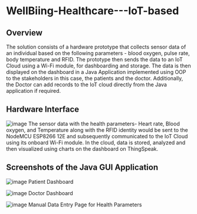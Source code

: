 # WellBiing-Healthcare---IoT-based

## Overview
The solution consists of a hardware prototype that collects sensor data of
an individual based on the following parameters - blood oxygen, pulse rate, body
temperature and RFID. The prototype then sends the data to an IoT Cloud using a
Wi-Fi module, for dashboarding and storage. The data is then displayed on the
dashboard in a Java Application implemented using OOP to the stakeholders in this
case, the patients and the doctor. Additionally, the Doctor can add records to the 
IoT cloud directly from the Java application if required.

## Hardware Interface
![image](https://github.com/spartny/WellBiing-Healthcare-IoT-based/assets/105193713/eee839c4-3261-4633-95f9-f4f5454d464a)
The sensor data with the health parameters- Heart rate, Blood oxygen, and
Temperature along with the RFID identity would be sent to the NodeMCU
ESP8266 12E and subsequently communicated to the IoT Cloud using its onboard
Wi-Fi module. In the cloud, data is stored, analyzed and then visualized using
charts on the dashboard on ThingSpeak.

## Screenshots of the Java GUI Application
![image](https://user-images.githubusercontent.com/105193713/229857234-dd7cd2c8-67d4-4995-b454-fc7eb1142fdf.png)
Patient Dashboard

![image](https://user-images.githubusercontent.com/105193713/229857389-89595732-175d-4b4c-baf9-cf5fe3757558.png)
Doctor Dashboard

![image](https://user-images.githubusercontent.com/105193713/229857435-3d996c21-2921-4339-9bac-2d82f84c9fee.png)
Manual Data Entry Page for Health Parameters

